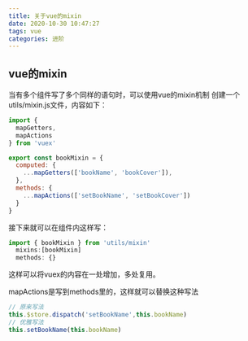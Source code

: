 ```yaml
---
title: 关于vue的mixin
date: 2020-10-30 10:47:27
tags: vue
categories: 进阶
---
```


## vue的mixin
当有多个组件写了多个同样的语句时，可以使用vue的mixin机制
创建一个utils/mixin.js文件，内容如下：
```js
import {
  mapGetters,
  mapActions
} from 'vuex'

export const bookMixin = {
  computed: {
    ...mapGetters(['bookName', 'bookCover']),
  },
  methods: {
    ...mapActions(['setBookName', 'setBookCover'])
  }
}
```
接下来就可以在组件内这样写：
```js
import { bookMixin } from 'utils/mixin'
  mixins:[bookMixin]
  methods: {}
```
这样可以将vuex的内容在一处增加，多处复用。

mapActions是写到methods里的，这样就可以替换这种写法
```js
// 原来写法
this.$store.dispatch('setBookName',this.bookName)
// 优雅写法
this.setBookName(this.bookName)
```